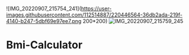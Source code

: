 ![IMG_20220907_215754_241](https://user-images.githubusercontent.com/112514887/220446564-36db2ada-219f-4140-b247-5dbf69e97ee7.png 200*200)
![IMG_20220907_215759_245](https://user-images.githubusercontent.com/112514887/220446574-3f31e6d5-c3d2-4228-aa13-57bd3d20395b.png)
# Bmi-Calculator
